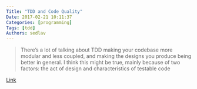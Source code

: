 ```yaml
---
Title: "TDD and Code Quality"
Date: 2017-02-21 10:11:37
Categories: [programming]
Tags: [tdd]
Authors: sedlav
---
```


> There’s a lot of talking about TDD making your codebase more modular and less coupled, and making the designs you produce being better in general. I think this might be true, mainly because of two factors: the act of design and characteristics of testable code

[Link](https://dzone.com/articles/tdd-and-code-quality)
